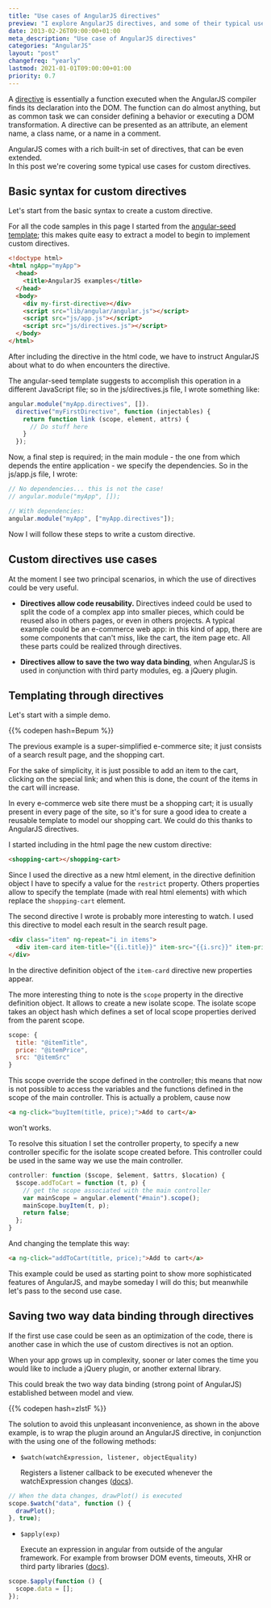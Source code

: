 ```yaml
---
title: "Use cases of AngularJS directives"
preview: "I explore AngularJS directives, and some of their typical use cases within an application."
date: 2013-02-26T09:00:00+01:00
meta_description: "Use case of AngularJS directives"
categories: "AngularJS"
layout: "post"
changefreq: "yearly"
lastmod: 2021-01-01T09:00:00+01:00
priority: 0.7
---
```


A [directive](https://docs.angularjs.org/guide/directive "AngularJS Directive") is essentially
a function executed when the AngularJS compiler finds its declaration into the DOM.
The function can do almost anything, but as common task we can consider defining a behavior
or executing a DOM transformation.
A directive can be presented as an attribute, an element name, a class name, or a name in a comment.

AngularJS comes with a rich built-in set of directives, that can be even extended.
<br/>
In this post we're covering some typical use cases for custom directives.

## Basic syntax for custom directives

Let's start from the basic syntax to create a custom directive.

For all the code samples in this page I started from the
[angular-seed template](https://github.com/angular/angular-seed "Application skeleton for a typical AngularJS web app"); this makes quite easy to extract a model to begin to implement custom directives.

```html
<!doctype html>
<html ngApp="myApp">
  <head>
    <title>AngularJS examples</title>
  </head>
  <body>
    <div my-first-directive></div>
    <script src="lib/angular/angular.js"></script>
    <script src="js/app.js"></script>
    <script src="js/directives.js"></script>
  </body>
</html>
```

After including the directive in the html code, we have to instruct AngularJS about
what to do when encounters the directive.

The angular-seed template suggests to accomplish this operation in a different JavaScript file;
so in the js/directives.js file, I wrote something like:

```js
angular.module("myApp.directives", []).
  directive("myFirstDirective", function (injectables) {
    return function link (scope, element, attrs) {
      // Do stuff here
    }
  });
```

Now, a final step is required; in the main module - the one from which depends the
entire application - we specify the dependencies.
So in the js/app.js file, I wrote:

```js
// No dependencies... this is not the case!
// angular.module("myApp", []);

// With dependencies:
angular.module("myApp", ["myApp.directives"]);
```

Now I will follow these steps to write a custom directive.

## Custom directives use cases
At the moment I see two principal scenarios, in which the use of directives could be very useful.

* **Directives allow code reusability.** Directives indeed could be used to split the code
of a complex app into smaller pieces, which could be reused also in others pages, or even in
others projects. A typical example could be an e-commerce web app: in this kind of app,
there are some components that can't miss, like the cart, the item page etc.
All these parts could be realized through directives.

* **Directives allow to save the two way data binding**, when AngularJS is used in conjunction
with third party modules, eg. a jQuery plugin.

## Templating through directives

Let's start with a simple demo.

{{% codepen hash=Bepum %}}

The previous example is a super-simplified e-commerce site; it just consists of a search
result page, and the shopping cart.

For the sake of simplicity, it is just possible to add an item to the cart, clicking on
the special link; and when this is done, the count of the items in the cart will increase.

In every e-commerce web site there must be a shopping cart; it is usually present in every page
of the site, so it's for sure a good idea to create a reusable template to model our shopping cart.
We could do this thanks to AngularJS directives.

I started including in the html page the new custom directive:

```html
<shopping-cart></shopping-cart>
```

Since I used the directive as a new html element, in the directive definition object
I have to specify a value for the `restrict` property.
Others properties allow to specify the template (made with real html elements) with which
replace the `shopping-cart` element.

The second directive I wrote is probably more interesting to watch. I used this directive
to model each result in the search result page.

```html
<div class="item" ng-repeat="i in items">
  <div item-card item-title="{{i.title}}" item-src="{{i.src}}" item-price="{{i.price}}"></div>
</div>
```

In the directive definition object of the `item-card` directive new properties appear.

The more interesting thing to note is the `scope` property in the directive definition object.
It allows to create a new isolate scope. The isolate scope takes an object hash which defines
a set of local scope properties derived from the parent scope.

```js
scope: {
  title: "@itemTitle",
  price: "@itemPrice",
  src: "@itemSrc"
}
```

This scope override the scope defined in the controller; this means that now is not possible
to access the variables and the functions defined in the scope of the main controller.
This is actually a problem, cause now

```html
<a ng-click="buyItem(title, price);">Add to cart</a>
```

won't works.

To resolve this situation I set the controller property, to specify a new controller specific
for the isolate scope created before. This controller could be used in the same way we use
the main controller.

```js
controller: function ($scope, $element, $attrs, $location) {
  $scope.addToCart = function (t, p) {
    // get the scope associated with the main controller
    var mainScope = angular.element("#main").scope();
    mainScope.buyItem(t, p);
    return false;
  };
}
```

And changing the template this way:

```html
<a ng-click="addToCart(title, price);">Add to cart</a>
```

This example could be used as starting point to show more sophisticated features of AngularJS,
and maybe someday I will do this; but meanwhile let's pass to the second use case.

## Saving two way data binding through directives

If the first use case could be seen as an optimization of the code, there is another case
in which the use of custom directives is not an option.

When your app grows up in complexity, sooner or later comes the time you would like to include
a jQuery plugin, or another external library.

This could break the two way data binding (strong point of AngularJS) established between
model and view.

{{% codepen hash=zIstF %}}

The solution to avoid this unpleasant inconvenience, as shown in the above example,
is to wrap the plugin around an AngularJS directive, in conjunction with the using one
of the following methods:

* `$watch(watchExpression, listener, objectEquality)`

  Registers a listener callback to be executed whenever the watchExpression changes
  ([docs](https://docs.angularjs.org/api/ng/type/$rootScope.Scope#$watch "AngularJS api: $watch")).

```js
// When the data changes, drawPlot() is executed
scope.$watch("data", function () {
  drawPlot();
}, true);
```

* `$apply(exp)`

  Execute an expression in angular from outside of the angular framework. For example
  from browser DOM events, timeouts, XHR or third party libraries
  ([docs](https://docs.angularjs.org/api/ng/type/$rootScope.Scope#$apply "AngularJS api: $apply")).

```js
scope.$apply(function () {
  scope.data = [];
});
```
